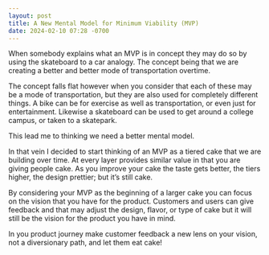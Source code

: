 ```yaml
---
layout: post
title: A New Mental Model for Minimum Viability (MVP)
date: 2024-02-10 07:28 -0700
---
```


When somebody explains what an MVP is in concept they may do so by using the skateboard to a car analogy.  The concept being that we are creating a better and better mode of transportation overtime.  

The concept falls flat however when you consider that each of these may be a mode of transportation, but they are also used for completely different things.  A bike can be for exercise as well as transportation, or even just for entertainment.  Likewise a skateboard can be used to get around a college campus, or taken to a skatepark. 

This lead me to thinking we need a better mental model.  

In that vein I decided to start thinking of an MVP as a tiered cake that we are building over time.  At every layer provides similar value in that you are giving people cake.  As you improve your cake the taste gets better, the tiers higher, the design prettier; but it’s still cake.  

By considering your MVP as the beginning of a larger cake you can focus on the vision that you have for the product.  Customers and users can give feedback and that may adjust the design, flavor, or type of cake but it will still be the vision for the product you have in mind.  

In you product journey make customer feedback a new lens on your vision, not a diversionary path, and let them eat cake!
